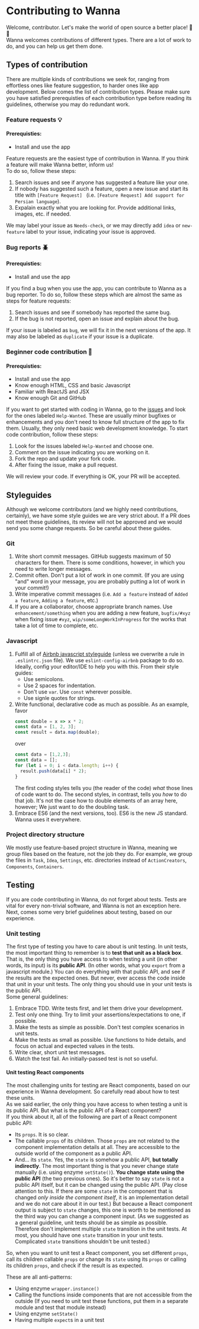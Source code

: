 Contributing to Wanna
====

Welcome, contributor. Let's make the world of open source a better place! :rocket: :rocket:  
Wanna welcomes contributions of different types. There are a lot of work to do, and you can help us get them done.  

Types of contribution
----
There are multiple kinds of contributions we seek for, ranging from effortless ones like feature suggestion, to harder ones like
app development. Below comes the list of contribution types. Please make sure you have satisfied prerequisties of each contribution type before reading its guidelines, otherwise you may do redundant work.  

### Feature requests :bulb:
#### Prerequisties: 
* Install and use the app

Feature requests are the easiest type of contribution in Wanna. If you think a feature will make Wanna better, inform us!  
To do so, follow these steps:  
1. Search issues and see if anyone has suggested a feature like your one.
2. If nobody has suggested such a feature, open a new issue and start its title with `[Feature Request] ` (i.e. `[Feature Request] Add support for Persian language`).
3. Expalain exactly what you are looking for. Provide additional links, images, etc. if needed.

We may label your issue as `Needs-check`, or we may directly add `idea` or `new-feature` label to your issue, indicating your issue is approved.

### Bug reports :beetle:
#### Prerequisties: 
* Install and use the app

If you find a bug when you use the app, you can contribute to Wanna as a bug reporter. To do so, follow these steps which are almost the same as steps for feature requests:
1. Search issues and see if somebody has reported the same bug.
2. If the bug is not reported, open an issue and explain about the bug.

If your issue is labeled as `bug`, we will fix it in the next versions of the app. It may also be labeled as `duplicate` if your issue is a duplicate.

### Beginner code contribution :baby:
#### Prerequisties:
* Install and use the app
* Know enough HTML, CSS and basic Javascript
* Familiar with ReactJS and JSX
* Know enough Git and GitHub

If you want to get started with coding in Wanna, go to the [issues](https://github.com/mkermani144/wanna/issues) and look for the ones labeled `Help-Wanted`. These are usually minor bugfixes or enhancements and you don't need to know full structure of the app to fix them. Usually, they only need basic web development knowledge. To start code contribution, follow these steps:
1. Look for the issues labeled `Help-Wanted` and choose one.
2. Comment on the issue indicating you are working on it.
3. Fork the repo and update your fork code.
4. After fixing the issue, make a pull request.

We will review your code. If everything is OK, your PR will be accepted.

Styleguides
----
Although we welcome contributors (and we highly need contributions, certainly), we have some style guides we are very strict about. If a PR does not meet these guidelines, its review will not be approved and we would send you some change requests. So be careful about these guides.

### Git
1. Write short commit messages. GitHub suggests maximum of 50 characters for them. There is some conditions, however, in which you need to write longer messages.
2. Commit often. Don't put a lot of work in one commit. (If you are using "and" word in your message, you are probably putting a lot of work in your commit!)
3. Write imperative commit messages (i.e. `Add a feature` instead of `Added a feature`, `Adding a feature`, etc.)
4. If you are a collaborator, choose appropriate branch names. Use `enhancement/something` when you are adding a new feature, `bugfix/#xyz` when fixing issue `#xyz`, `wip/someLongWorkInProgress` for the works that take a lot of time to complete, etc.

### Javascript
1. Fulfill all of [Airbnb javascript styleguide](https://github.com/airbnb/javascript) (unless we overwrite a rule in `.eslintrc.json` file). We use `eslint-config-airbnb` package to do so. Ideally, config your editor/IDE to help you with this. From their style guides:
    * Use semicolons.
    * Use 2 spaces for indentation.
    * Don't use `var`. Use `const` wherever possible.
    * Use signle quotes for strings.
2. Write functional, declarative code as much as possible. As an example, favor
    ```js
    const double = x => x * 2;
    const data = [1, 2, 3];
    const result = data.map(double);
    ```
    over
    ```js
    const data = [1,2,3];
    const data = [];
    for (let i = 0; i < data.length; i++) {
      result.push(data[i] * 2);
    }
    ```
    The first coding styles tells you (the reader of the code) _what_ those lines of code want to do. The second styles, in contrast, tells you _how_ to do that job. It's not the case how to double elements of an array here, however; We just want to do the doubling task.  
3. Embrace ES6 (and the next versions, too). ES6 is the new JS standard. Wanna uses it everywhere.
### Project directory structure
We mostly use feature-based project structure in Wanna, meaning we group files based on the feature, not the job they do. For example, we group the files in `Task`, `Idea`, `Settings`, etc. directories instead of `ActionCreators`, `Components`, `Containers`.

Testing
----
If you are code contributing in Wanna, do not forget about tests. Tests are vital for every non-trivial software, and Wanna is not an exception here. Next, comes some very brief guidelines about testing, based on our experience.

### Unit testing
The first type of testing you have to care about is unit testing. In unit tests, the most important thing to remember is to **test that unit as a black box**. That is, the only thing you have access to when testing a unit (in other words, its input) is its **public API**. (In other words, what you `export` from a javascript module.) You can do everything with that public API, and see if the results are the expected ones. But never, ever access the code inside that unit in your unit tests. The only thing you should use in your unit tests is the public API.  
Some general guidelines:
1. Embrace TDD. Write tests first, and let them drive your development.
2. Test only one thing. Try to limit your assertions/expectations to one, if possible.
3. Make the tests as simple as possible. Don't test complex scenarios in unit tests.
4. Make the tests as small as possible. Use functions to hide details, and focus on actual and expected values in the tests.
5. Write clear, short unit test messages.
6. Watch the test fail. An initially-passed test is not so useful.

#### Unit testing React components
The most challenging units for testing are React components, based on our experience in Wanna development. So carefully read about how to test these units.  
As we said earlier, the only thing you have access to when testing a unit is its public API. But what is the public API of a React component?  
If you think about it, all of the following are part of a React component public API:
* Its `props`. It is so clear.
* The callable `props` of its children. Those `props` are not related to the component implementation details at all. They are accessible to the outside world of the component as a public API.
* And... its `state`. Yes, the `state` is somehow a public API, **but totally indirectly**. The most important thing is that you never change state manually (i.e. using enzyme `setState()`). **You change state using the public API** (the two previous ones). So it's better to say `state` is not a public API itself, but it can be changed using the public API. (Pay close attention to this. If there are some `state` in the component that is changed *only inside the component itself*, it is an implementation detail and we do not care about it in our test.) But because a React component output is subject to `state` changes, this one is worth to be mentioned as the third way you can change a component input. (As we suggested as a general guideline, unit tests should be as simple as possible. Therefore don't implement multiple `state` transition in the unit tests. At most, you should have one `state` transition in your unit tests. Complicated `state` transitions shouldn't be unit tested.)

So, when you want to unit test a React component, you set different `props`, call its children callable `props` or change its `state` using its `props` or calling its children `props`, and check if the result is as expected.   

These are all anti-patterns:
* Using enzyme `wrapper.instance()`
* Calling the functions inside components that are not accessible from the outside (If you need to unit test these functions, put them in a separate module and test that module instead)
* Using enzyme `setState()`
* Having multiple `expect`s in a unit test

